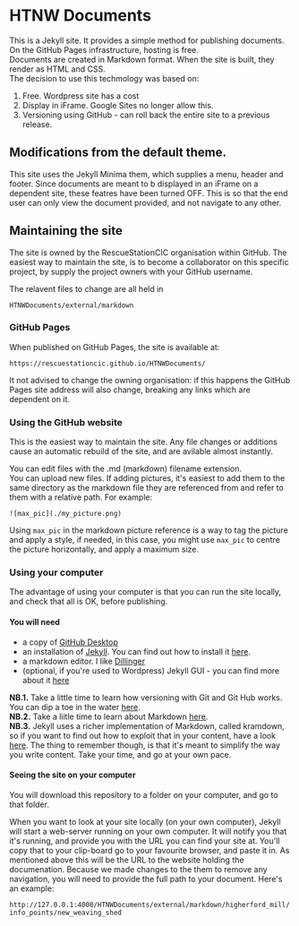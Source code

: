 # HTNW Documents

This is a Jekyll site. It provides a simple method for publishing documents. 
On the GitHub Pages infrastructure, hosting is free.  
Documents are created in Markdown format. When the site is built, they render as HTML and CSS.  
The decision to use this techmology was based on:  
1. Free. Wordpress site has a cost  
2. Display in iFrame. Google Sites no longer allow this.  
3. Versioning using GitHub - can roll back the entire site to a previous release.

## Modifications from the default theme.
This site uses the Jekyll Minima them, which supplies a menu, header and footer. Since documents are meant to b displayed in an iFrame on a dependent site, these featres have been turned OFF. This is so that the end user can only view the document provided, and not navigate to any other.  

## Maintaining the site
The site is owned by the RescueStationCIC organisation within GitHub.
The easiest way to maintain the site, is to become a collaborator on this specific project, by supply the project owners with your GitHub username.

The relavent files to change are all held in 

`HTNWDocuments/external/markdown`

### GitHub Pages
When published on GitHub Pages, the site is available at: 

`https://rescuestationcic.github.io/HTNWDocuments/`

It not advised to change the owning organisation: if this happens the GitHub Pages site address will also change, breaking any links which are dependent on it.

### Using the GitHub website 
This is the easiest way to maintain the site. 
Any file changes or additions cause an automatic rebuild of the site, and are avilable almost instantly.

You can edit files with the .md (markdown) filename extension.  
You can upload new files. 
If adding pictures, it's easiest to add them to the same directory as the markdown file they are referenced from and refer to them with a relative path. For example:

`![max_pic](./my_picture.png)`

Using `max_pic` in the markdown picture reference is a way to tag the picture and apply a style, if needed, in this case, you might use `max_pic` to centre the picture horizontally, and apply a maximum size.

### Using your computer
The advantage of using your computer is that you can run the site locally, and check that all is OK, before publishing. 

#### You will need

* a copy of [GitHub Desktop](https://desktop.github.com/) 
* an installation of [Jekyll](https://jekyllrb.com/). You can find out how to install it [here](https://jekyllrb.com/docs/installation/).
* a markdown editor. I like [Dillinger](https://dillinger.io/)
* (optional, if you're used to Wordpress) Jekyll GUI - you can find more about it [here](https://github.com/jekyll/jekyll-admin)

**NB.1.** Take a little time to learn how versioning with Git and Git Hub works. You can dip a toe in the water [here](https://guides.github.com/activities/hello-world/).  
**NB.2.** Take a liitle time to learn about Markdown [here](https://daringfireball.net/projects/markdown/).  
**NB.3.** Jekyll uses a richer implementation of Markdown, called kramdown, so if you want to find out how to exploit that in your content, have a look [here](https://kramdown.gettalong.org/syntax.html). The thing to remember though, is that it's meant to simplify the way you write content. Take your time, and go at your own pace.

#### Seeing the site on your computer
You will download this repository to a folder on your computer, and go to that folder.

When you want to look at your site locally (on your own computer), Jekyll will start a web-server running on your own computer. It will notify you that it's running, and provide you with the URL you can find your site at. You'll copy that to your clip-board go to your favourite browser, and paste it in. As mentioned above this will be the URL to the website holding the documenation. Because we made changes to the them to remove any navigation, you will need to provide the full path to your document.
Here's an example:

`http://127.0.0.1:4000/HTNWDocuments/external/markdown/higherford_mill/info_points/new_weaving_shed`











